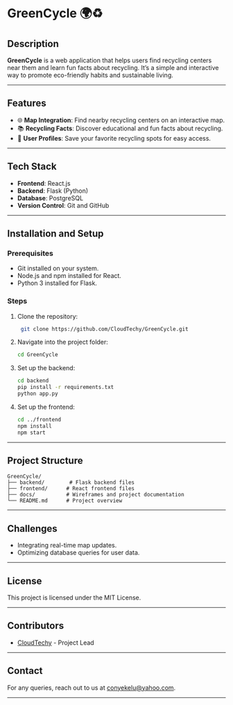 # GreenCycle 🌍♻️  

## Description  
**GreenCycle** is a web application that helps users find recycling centers near them and learn fun facts about recycling. It’s a simple and interactive way to promote eco-friendly habits and sustainable living.  

---

## Features  
- 🌐 **Map Integration**: Find nearby recycling centers on an interactive map.  
- 📚 **Recycling Facts**: Discover educational and fun facts about recycling.  
- 📂 **User Profiles**: Save your favorite recycling spots for easy access.  

---

## Tech Stack  
- **Frontend**: React.js  
- **Backend**: Flask (Python)  
- **Database**: PostgreSQL  
- **Version Control**: Git and GitHub  

---

## Installation and Setup  

### Prerequisites  
- Git installed on your system.  
- Node.js and npm installed for React.  
- Python 3 installed for Flask.  

### Steps  
1. Clone the repository:  
   ```bash
    git clone https://github.com/CloudTechy/GreenCycle.git
    ```
2. Navigate into the project folder:
    ```bash
    cd GreenCycle
    ```
3. Set up the backend:
    ```bash
    cd backend
    pip install -r requirements.txt
    python app.py
    ```
4. Set up the frontend:
    ```bash
    cd ../frontend
    npm install
    npm start
    ```
---
## Project Structure
```
GreenCycle/
├── backend/        # Flask backend files
├── frontend/      # React frontend files
├── docs/          # Wireframes and project documentation
└── README.md      # Project overview
```
---

## Challenges
- Integrating real-time map updates.
- Optimizing database queries for user data.

---

## License
This project is licensed under the MIT License.

---

## Contributors
- [CloudTechy](https://github.com/CloudTechy) - Project Lead

---

## Contact
For any queries, reach out to us at [conyekelu@yahoo.com](mailto:conyekelu@yahoo.com).

---